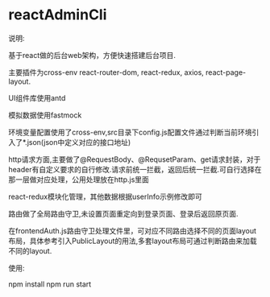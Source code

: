 # reactAdminCli

说明:

基于react做的后台web架构，方便快速搭建后台项目.

主要插件为cross-env react-router-dom, react-redux, axios, react-page-layout.

UI组件库使用antd

模拟数据使用fastmock

环境变量配置使用了cross-env,src目录下config.js配置文件通过判断当前环境引入了*.json(json中定义对应的接口地址)

http请求方面,主要做了@RequestBody、@RequsetParam、get请求封装，对于header有自定义要求的自行修改.请求前统一拦截，返回后统一拦截.可自行选择在那一层做对应处理，公用处理放在http.js里面

react-redux模块化管理，其他数据根据userInfo示例修改即可

路由做了全局路由守卫,未设置页面重定向到登录页面、登录后返回原页面.

在frontendAuth.js路由守卫处理文件里，可对应不同路由选择不同的页面layout布局，具体参考引入PublicLayout的用法,多套layout布局可通过判断路由来加载不同的layout.

使用:

npm install
npm run start

